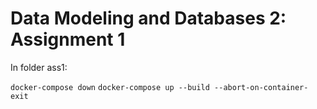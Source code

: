 # Data Modeling and Databases 2: Assignment 1
In folder ass1:

`docker-compose down`
`docker-compose up --build --abort-on-container-exit`
